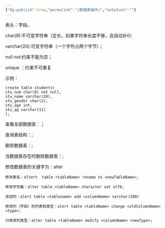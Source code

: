 ```yaml
---
{"dg-publish":true,"permalink":"/数据表操作/","noteIcon":""}
---
```



表头：字段。

char(8):不可变字符串（定长，如果字符串长度不够，会自动补0）

varchar(20):可变字符串（一个字符占两个字节）；

null not:约束不能为空；

unique ：约束不可重复


示例：
```
create table students(
stu_num char(8) not null,
stu_name varchar(20),
stu_gender char(2),
stu_age int,
stu_qq varchar(11)
);  
```

查看全部数据表：；

查询表结构：;

删除数据表：;

当数据表存在时删除数据表：;

修改数据表的关键字为：alter

```
修改表名：altert  table <tableName> rename to <newTableName>;

修改字符集：alter table <tableName> character set utf8;

添加列：alert table <tablename> add <columnName> varchar(200)

修改列（字段）的列表和类型：alert table <tableName> change <oldColumnName> <type>;

只修改列类型：alter table <tableName> modify <columnName> <newType>;
```